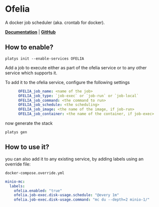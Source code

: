 # Ofelia

A docker job scheduler (aka. crontab for docker).

**[Documentation](https://github.com/mcuadros/ofelia)** | **[GitHub](https://github.com/mcuadros/ofelia)**

## How to enable?

```
platys init --enable-services OFELIA
```

Add a job to execute either as part of the ofelia service or to any other service which supports it. 

To add it to the ofelia service, configure the following settings

```yaml
      OFELIA_job_name: <name of the job>
      OFELIA_job_type: `job-exec` or `job-run` or `job-local`
      OFELIA_job_command: <the command to run>
      OFELIA_job_schedule: <the scheduling>
      OFELIA_job_image: <the name of the image, if job-run>
      OFELIA_job_container: <the name of the container, if job-exec>
```

now generate the stack

```
platys gen
```

## How to use it?

you can also add it to any existing service, by adding labels using an override file:

`docker-compose.override.yml`

```yml
minio-mc:
  labels:
    ofelia.enabled: "true"
    ofelia.job-exec.disk-usage.schedule: "@every 1m"
    ofelia.job-exec.disk-usage.command: "mc du --depth=2 minio-1/"
```
